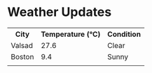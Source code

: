 # Weather Updates

<!-- WEATHER-UPDATE-START -->
<table><tr><th>City</th><th>Temperature (°C)</th><th>Condition</th></tr><tr><td>Valsad</td><td>27.6</td><td>Clear</td></tr><tr><td>Boston</td><td>9.4</td><td>Sunny</td></tr><tr><td></td><td></td><td></td></tr></table>
<!-- WEATHER-UPDATE-END -->
